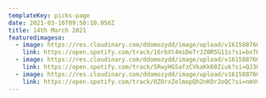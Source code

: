 ```yaml
---
templateKey: picks-page
date: 2021-03-16T09:50:10.056Z
title: 14th March 2021
featuredimageso:
  - image: https://res.cloudinary.com/ddomozydd/image/upload/v1615887608/photo_2021-03-16_17-27-00_j4pmum.jpg
    link: https://open.spotify.com/track/16rbXt4miDeTrJZ0R5G11s?si=bxTHc7m5RBCmvKG1zn4-jw
  - image: https://res.cloudinary.com/ddomozydd/image/upload/v1615887608/600x600bb_2_1_tpbyka.jpg
    link: https://open.spotify.com/track/5RwyHGSafzCVkaKk60Ziuk?si=QJ3QXQIFQbmdh3DkMI0ymA
  - image: https://res.cloudinary.com/ddomozydd/image/upload/v1615887608/600x600bb_2_bzpn3o.jpg
    link: https://open.spotify.com/track/0ZOrxZelmopQh2nKOr2oQC?si=nmVCVSNATQmw3dYaM4LwaQ
---
```

